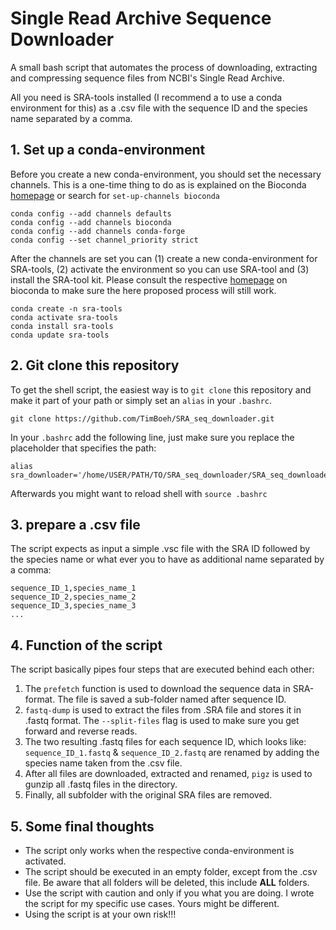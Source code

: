 # Single Read Archive Sequence Downloader
A small bash script that automates the process of downloading, extracting and compressing sequence files from NCBI's Single Read Archive.

All you need is SRA-tools installed (I recommend a to use a conda environment for this) as a .csv file with the sequence ID and the species name separated by a comma.

## 1. Set up a conda-environment
Before you create a new conda-environment, you should set the necessary channels. This is a one-time thing to do as is explained on the Bioconda [homepage](https://bioconda.github.io/) or search for `set-up-channels bioconda`
```
conda config --add channels defaults
conda config --add channels bioconda
conda config --add channels conda-forge
conda config --set channel_priority strict
```
After the channels are set you can (1) create a new conda-environment for SRA-tools, (2) activate the environment so you can use SRA-tool and (3) install the SRA-tool kit. Please consult the respective [homepage](https://bioconda.github.io/recipes/sra-tools/README.html) on bioconda to make sure the here proposed process will still work.
```
conda create -n sra-tools
conda activate sra-tools
conda install sra-tools
conda update sra-tools
```

## 2. Git clone this repository
To get the shell script, the easiest way is to `git clone` this repository and make it part of your path or simply set an `alias` in your `.bashrc`.

```
git clone https://github.com/TimBoeh/SRA_seq_downloader.git
```

In your `.bashrc` add the following line, just make sure you replace the placeholder that specifies the path:
```
alias sra_downloader='/home/USER/PATH/TO/SRA_seq_downloader/SRA_seq_downloader.sh'
```
Afterwards you might want to reload shell with `source .bashrc`

## 3. prepare a .csv file
The script expects as input a simple .vsc file with the SRA ID followed by the species name or what ever you to have as additional name separated by a comma: 
```
sequence_ID_1,species_name_1
sequence_ID_2,species_name_2
sequence_ID_3,species_name_3
...
```

## 4. Function of the script
The script basically pipes four steps that are executed behind each other:
1. The `prefetch` function is used to download the sequence data in SRA-format. The file is saved a sub-folder named after sequence ID.
2. `fastq-dump` is used to extract the files from .SRA file and stores it in .fastq format. The `--split-files` flag is used to make sure you get forward and reverse reads.
3. The two resulting .fastq files for each sequence ID, which looks like: `sequence_ID_1.fastq` & `sequence_ID_2.fastq` are renamed by adding the species name taken from the .csv file.
4. After all files are downloaded, extracted and renamed, `pigz` is used to gunzip all .fastq files in the directory.
5. Finally, all subfolder with the original SRA files are removed.

## 5. Some final thoughts
- The script only works when the respective conda-environment is activated.
- The script should be executed in an empty folder, except from the .csv file. Be aware that all folders will be deleted, this include **ALL** folders.
- Use the script with caution and only if you what you are doing. I wrote the script for my specific use cases. Yours might be different.
- Using the script is at your own risk!!!



